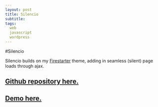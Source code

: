 ```yaml
---
layout: post
title: Silencio
subtitle: 
tags:
  web
  javascript
  wordpress
---
```

#Silencio

Silencio builds on my [Firestarter](http://www.github.com/johnmccartin/firestarter/) theme, adding in seamless (silent) page loads through ajax.


## [Github repository here.](http://www.github.com/johnmccartin/silencio/)
## [Demo here.](http://www.mccartin.info/silencio)